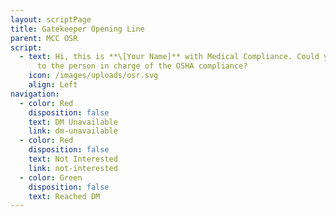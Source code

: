 ```yaml
---
layout: scriptPage
title: Gatekeeper Opening Line
parent: MCC OSR
script:
  - text: Hi, this is **\[Your Name]** with Medical Compliance. Could you direct me
      to the person in charge of the OSHA compliance?
    icon: /images/uploads/osr.svg
    align: Left
navigation:
  - color: Red
    disposition: false
    text: DM Unavailable
    link: dm-unavailable
  - color: Red
    disposition: false
    text: Not Interested
    link: not-interested
  - color: Green
    disposition: false
    text: Reached DM
---
```

